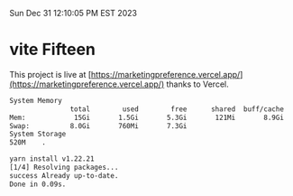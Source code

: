 Sun Dec 31 12:10:05 PM EST 2023

# vite Fifteen


This project is live at [https://marketingpreference.vercel.app/](https://marketingpreference.vercel.app/) thanks to Vercel.

```bash
System Memory
               total        used        free      shared  buff/cache   available
Mem:            15Gi       1.5Gi       5.3Gi       121Mi       8.9Gi        13Gi
Swap:          8.0Gi       760Mi       7.3Gi
System Storage
520M	.
```
```bash
yarn install v1.22.21
[1/4] Resolving packages...
success Already up-to-date.
Done in 0.09s.
```
